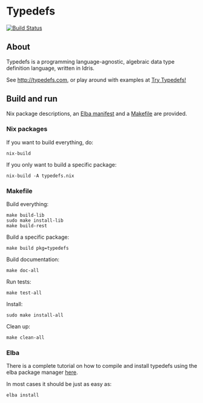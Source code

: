 # Typedefs

[![Build Status](https://travis-ci.com/typedefs/typedefs.svg?branch=master)](https://travis-ci.com/typedefs/typedefs)

## About

Typedefs is a programming language-agnostic, algebraic data type definition language, written in Idris.

See http://typedefs.com, or play around with examples at [Try Typedefs!](https://try.typedefs.com)

## Build and run

Nix package descriptions, an [Elba manifest](elba.toml) and a [Makefile](Makefile) are provided.

### Nix packages

If you want to build everything, do:

`nix-build`

If you only want to build a specific package:

`nix-build -A typedefs.nix`

### Makefile

Build everything:

```
make build-lib
sudo make install-lib
make build-rest
```

Build a specific package:

`make build pkg=typedefs`

Build documentation:

`make doc-all`

Run tests:

`make test-all`

Install:

`sudo make install-all`

Clean up:

`make clean-all`

### Elba

There is a complete tutorial on how to compile and install typedefs using the elba 
package manager [here](docs/TUTORIAL_INSTALL.md).

In most cases it should be just as easy as:

```
elba install
```
